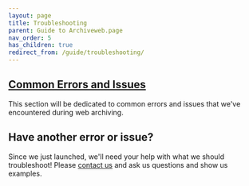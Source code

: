 ```yaml
---
layout: page
title: Troubleshooting
parent: Guide to Archiveweb.page
nav_order: 5
has_children: true
redirect_from: /guide/troubleshooting/
---
```


## [Common Errors and Issues](errors)
This section will be dedicated to common errors and issues that we've encountered during web archiving.


## Have another error or issue?
Since we just launched, we'll need your help with what we should troubleshoot! Please [contact us](../contact) and ask us questions and show us examples.
